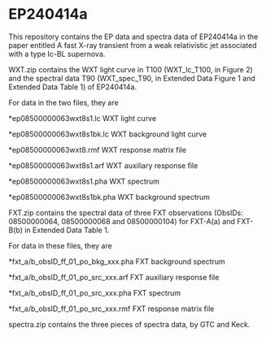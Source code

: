 # EP240414a
This repository contains the EP data and spectra data of EP240414a in the paper entitled A fast X-ray transient from a weak relativistic jet associated with a type Ic-BL supernova.

WXT.zip contains the WXT light curve in T100 (WXT_lc_T100, in Figure 2) and the spectral data T90 (WXT_spec_T90, in Extended Data Figure 1 and Extended Data Table 1) of EP240414a.<p>
For data in the two files, they are <p>
  *ep08500000063wxt8s1.lc       WXT light curve<p>
  *ep08500000063wxt8s1bk.lc     WXT background light curve<p>
  
  *ep08500000063wxt8.rmf        WXT response matrix file<p>
  *ep08500000063wxt8s1.arf      WXT auxiliary response file<p>
  *ep08500000063wxt8s1.pha      WXT spectrum<p>
  *ep08500000063wxt8s1bk.pha    WXT background spectrum<p>
  


FXT.zip contains the spectral data of three FXT observations (ObsIDs: 08500000064, 08500000068 and 08500000104) for FXT-A(a) and FXT-B(b) in Extended Data Table 1.<p>
For data in these files, they are<p>
  *fxt_a/b_obsID_ff_01_po_bkg_xxx.pha      FXT background spectrum <p>
  *fxt_a/b_obsID_ff_01_po_src_xxx.arf      FXT auxiliary response file<p>
  *fxt_a/b_obsID_ff_01_po_src_xxx.pha      FXT spectrum<p>
  *fxt_a/b_obsID_ff_01_po_src_xxx.rmf      FXT response matrix file<p>



spectra.zip contains the three pieces of spectra data, by GTC and Keck. <p>
  
